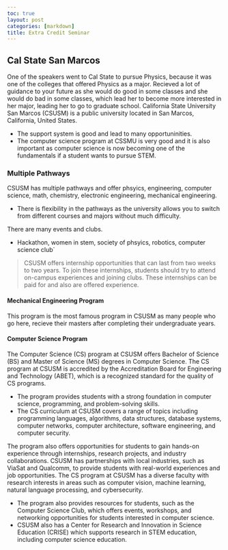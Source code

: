 ```yaml
---
toc: true
layout: post
categories: [markdown]
title: Extra Credit Seminar
---
```


## Cal State San Marcos

One of the speakers went to Cal State to pursue Physics, because it was one of the colleges that offered Physics as a major. Recieved a lot of guidance to your future as she would do good in some classes and she would do bad in some classes, which lead her to become more interested in her major, leading her to go to graduate school. California State University San Marcos (CSUSM) is a public university located in San Marcos, California, United States.

- The support system is good and lead to many opportuninities. 
- The computer science program at CSSMU is very good and it is also important as computer science is now becoming one of the fundamentals if a student wants to pursue STEM.

### Multiple Pathways

CSUSM has multiple pathways and offer phsyics, engineering, computer science, math, chemistry, electronic engineering, mechanical engineering. 
- There is flexibility in the pathways as the university allows you to switch from different courses and majors without much difficulty.

There are many events and clubs.
- Hackathon, women in stem, society of phsyics, robotics, computer science club`
> CSUSM offers internship opportunities that can last from two weeks to two years. To join these internships, students should try to attend on-campus experiences and joining clubs. These internships can be paid for and also are offered experience. 

#### Mechanical Engineering Program

This program is the most famous program in CSUSM as many people who go here, recieve their masters after completing their undergraduate years. 

#### Computer Science Program

The Computer Science (CS) program at CSUSM offers Bachelor of Science (BS) and Master of Science (MS) degrees in Computer Science. The CS program at CSUSM is accredited by the Accreditation Board for Engineering and Technology (ABET), which is a recognized standard for the quality of CS programs.
- The program provides students with a strong foundation in computer science, programming, and problem-solving skills.
- The CS curriculum at CSUSM covers a range of topics including programming languages, algorithms, data structures, database systems, computer networks, computer architecture, software engineering, and computer security.

The program also offers opportunities for students to gain hands-on experience through internships, research projects, and industry collaborations. CSUSM has partnerships with local industries, such as ViaSat and Qualcomm, to provide students with real-world experiences and job opportunities. The CS program at CSUSM has a diverse faculty with research interests in areas such as computer vision, machine learning, natural language processing, and cybersecurity.
- The program also provides resources for students, such as the Computer Science Club, which offers events, workshops, and networking opportunities for students interested in computer science.
- CSUSM also has a Center for Research and Innovation in Science Education (CRISE) which supports research in STEM education, including computer science education.
